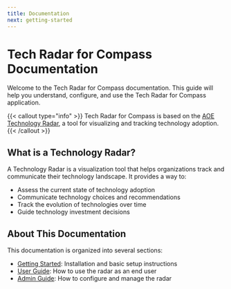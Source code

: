 ```yaml
---
title: Documentation
next: getting-started
---
```


# Tech Radar for Compass Documentation

Welcome to the Tech Radar for Compass documentation. This guide will help you understand, configure, and use the Tech Radar for Compass application.

{{< callout type="info" >}}
Tech Radar for Compass is based on the [AOE Technology Radar](https://www.aoe.com/techradar/), a tool for visualizing and tracking technology adoption.
{{< /callout >}}

## What is a Technology Radar?

A Technology Radar is a visualization tool that helps organizations track and communicate their technology landscape. It provides a way to:

- Assess the current state of technology adoption
- Communicate technology choices and recommendations
- Track the evolution of technologies over time
- Guide technology investment decisions

## About This Documentation

This documentation is organized into several sections:

- [Getting Started](getting-started): Installation and basic setup instructions
- [User Guide](user-guide): How to use the radar as an end user
- [Admin Guide](admin-guide): How to configure and manage the radar
